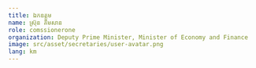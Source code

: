 ```yaml
---
title: ឯកឧត្ដម
name: ស្រ៊ុន គឹមសាន
role: comssionerone
organization: Deputy Prime Minister, Minister of Economy and Finance
image: src/asset/secretaries/user-avatar.png
lang: km
---
```

